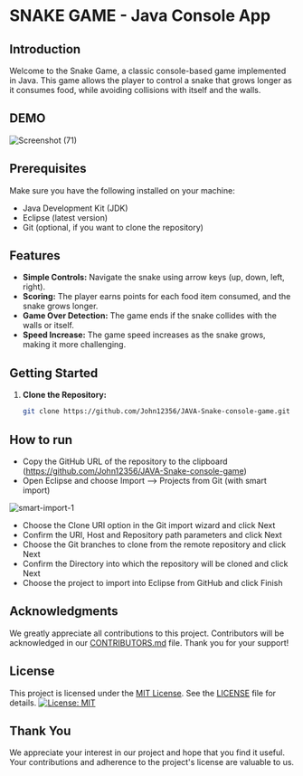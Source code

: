 # SNAKE GAME - Java Console App

## Introduction

Welcome to the Snake Game, a classic console-based game implemented in Java. This game allows the player to control a snake that grows longer as it consumes food, while avoiding collisions with itself and the walls.

## DEMO

![Screenshot (71)](https://github.com/John12356/JAVA-Snake-console-game/assets/91779049/198db2e9-ab3e-437a-b209-1004b459578a)

## Prerequisites

Make sure you have the following installed on your machine:

- Java Development Kit (JDK)
- Eclipse (latest version)
- Git (optional, if you want to clone the repository)

## Features

- **Simple Controls:** Navigate the snake using arrow keys (up, down, left, right).
- **Scoring:** The player earns points for each food item consumed, and the snake grows longer.
- **Game Over Detection:** The game ends if the snake collides with the walls or itself.
- **Speed Increase:** The game speed increases as the snake grows, making it more challenging.

## Getting Started

1. **Clone the Repository:**
   ```bash
   git clone https://github.com/John12356/JAVA-Snake-console-game.git

## How to run

- Copy the GitHub URL of the repository to the clipboard (https://github.com/John12356/JAVA-Snake-console-game)
- Open Eclipse and choose Import –> Projects from Git (with smart import)
  
![smart-import-1](https://github.com/John12356/Bus-Reservation-System-JAVA-console-App/assets/91779049/431b2f24-5a00-4062-8e43-6026347818e5)

- Choose the Clone URI option in the Git import wizard and click Next
- Confirm the URI, Host and Repository path parameters and click Next
- Choose the Git branches to clone from the remote repository and click Next
- Confirm the Directory into which the repository will be cloned and click Next
- Choose the  project to import into Eclipse from GitHub and click Finish

  
## Acknowledgments

We greatly appreciate all contributions to this project. Contributors will be acknowledged in our [CONTRIBUTORS.md](CONTRIBUTORS.md) file. Thank you for your support!

## License

This project is licensed under the [MIT License](LICENSE). See the [LICENSE](LICENSE) file for details.
[![License: MIT](https://img.shields.io/badge/License-MIT-yellow.svg)](https://opensource.org/licenses/MIT)

## Thank You

We appreciate your interest in our project and hope that you find it useful. Your contributions and adherence to the project's license are valuable to us.

